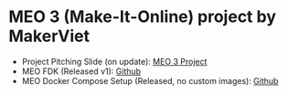 # MEO 3 (Make-It-Online) project by MakerViet

- Project Pitching Slide (on update): [MEO 3 Project](https://docs.google.com/presentation/d/1e0SDf-n7Tg3CKjRKIoyPZMANF8E-DKs12onq5Z72WuQ/edit?usp=sharing)
- MEO FDK (Released v1): [Github](https://github.com/MEO-3/meo-3-fdk)
- MEO Docker Compose Setup (Released, no custom images): [Github](https://github.com/MEO-3/meo-3-docker-compose) 
